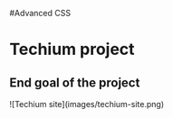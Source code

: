 #Advanced CSS

<h1>Techium project</h1>
<h2>End goal of the project</h2>
![Techium site](images/techium-site.png)